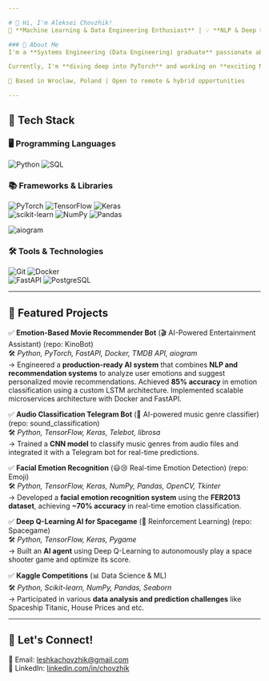 ```yaml
---

# 👋 Hi, I'm Aleksei Chovzhik!  
🚀 **Machine Learning & Data Engineering Enthusiast** | 💡 **NLP & Deep Learning Fan** | 🎯 **Aspiring ML Engineer**  

### 🔹 About Me  
I'm a **Systems Engineering (Data Engineering) graduate** passionate about **machine learning, NLP, and deep learning**. I enjoy building AI-driven applications, analyzing data, and solving complex problems.  

Currently, I'm **diving deep into PyTorch** and working on **exciting NLP projects** to strengthen my expertise in AI.  

📍 Based in Wroclaw, Poland | Open to remote & hybrid opportunities  

---
```


## 🔹 Tech Stack  

### 🖥️ Programming Languages  
![Python](https://img.shields.io/badge/Python-3776AB?style=for-the-badge&logo=python&logoColor=white) ![SQL](https://img.shields.io/badge/SQL-4479A1?style=for-the-badge&logo=postgresql&logoColor=white)  

### 📚 Frameworks & Libraries  
![PyTorch](https://img.shields.io/badge/PyTorch-EE4C2C?style=for-the-badge&logo=pytorch&logoColor=white)  ![TensorFlow](https://img.shields.io/badge/TensorFlow-FF6F00?style=for-the-badge&logo=tensorflow&logoColor=white)  ![Keras](https://img.shields.io/badge/Keras-D00000?style=for-the-badge&logo=keras&logoColor=white)  
![scikit-learn](https://img.shields.io/badge/scikit--learn-F7931E?style=for-the-badge&logo=scikit-learn&logoColor=white)  ![NumPy](https://img.shields.io/badge/NumPy-013243?style=for-the-badge&logo=numpy&logoColor=white)  ![Pandas](https://img.shields.io/badge/Pandas-150458?style=for-the-badge&logo=pandas&logoColor=white)

![aiogram](https://img.shields.io/badge/aiogram-2FA2CC?style=for-the-badge&logo=telegram&logoColor=white)

### 🛠 Tools & Technologies  
![Git](https://img.shields.io/badge/Git-F05032?style=for-the-badge&logo=git&logoColor=white)  ![Docker](https://img.shields.io/badge/Docker-2496ED?style=for-the-badge&logo=docker&logoColor=white)  
![FastAPI](https://img.shields.io/badge/FastAPI-009688?style=for-the-badge&logo=fastapi&logoColor=white)  ![PostgreSQL](https://img.shields.io/badge/PostgreSQL-4169E1?style=for-the-badge&logo=postgresql&logoColor=white)  

---

## 🔹 Featured Projects  

✅ **Emotion-Based Movie Recommender Bot** (🎬 AI-Powered Entertainment Assistant) (repo: KinoBot)<br>
🛠 *Python, PyTorch, FastAPI, Docker, TMDB API, aiogram*<br>
→ Engineered a **production-ready AI system** that combines **NLP and recommendation systems** to analyze user emotions and suggest personalized movie recommendations. Achieved **85% accuracy** in emotion classification using a custom LSTM architecture. Implemented scalable microservices architecture with Docker and FastAPI.<br>

✅ **Audio Classification Telegram Bot** (🎵 AI-powered music genre classifier) (repo: sound_classification)<br>
🛠 *Python, TensorFlow, Keras, Telebot, librosa*<br>
→ Trained a **CNN model** to classify music genres from audio files and integrated it with a Telegram bot for real-time predictions.<br>

✅ **Facial Emotion Recognition** (😃😢 Real-time Emotion Detection) (repo: Emoji)<br>
🛠 *Python, TensorFlow, Keras, NumPy, Pandas, OpenCV, Tkinter* <br>
→ Developed a **facial emotion recognition system** using the **FER2013 dataset**, achieving **~70% accuracy** in real-time emotion classification.<br>  

✅ **Deep Q-Learning AI for Spacegame** (👾 Reinforcement Learning) (repo: Spacegame)<br>
🛠 *Python, TensorFlow, Keras, Pygame*<br>
→ Built an **AI agent** using Deep Q-Learning to autonomously play a space shooter game and optimize its score.<br>

✅ **Kaggle Competitions** (📊 Data Science & ML)<br>
🛠 *Python, Scikit-learn, NumPy, Pandas, Seaborn* <br>
→ Participated in various **data analysis and prediction challenges** like Spaceship Titanic, House Prices and etc.<br>


---

## 🔹 Let's Connect!  
📩 Email: [leshkachovzhik@gmail.com](mailto:leshkachovzhik@gmail.com)  
💼 LinkedIn: [linkedin.com/in/chovzhik](https://www.linkedin.com/in/chovzhik/)  
